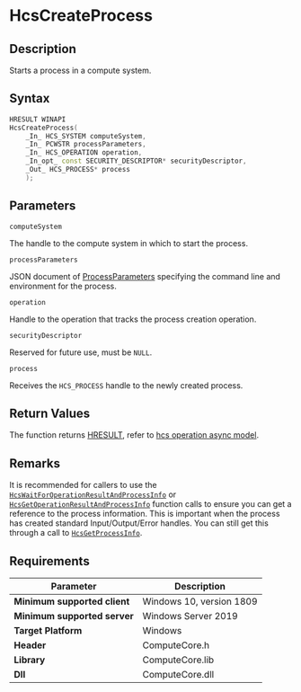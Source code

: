 # HcsCreateProcess

## Description

Starts a process in a compute system.

## Syntax

```cpp
HRESULT WINAPI
HcsCreateProcess(
    _In_ HCS_SYSTEM computeSystem,
    _In_ PCWSTR processParameters,
    _In_ HCS_OPERATION operation,
    _In_opt_ const SECURITY_DESCRIPTOR* securityDescriptor,
    _Out_ HCS_PROCESS* process
    );
```

## Parameters

`computeSystem`

The handle to the compute system in which to start the process.

`processParameters`

JSON document of [ProcessParameters](./../SchemaReference.md#ProcessParameters) specifying the command line and environment for the process.

`operation`

Handle to the operation that tracks the process creation operation.

`securityDescriptor`

Reserved for future use, must be `NULL`.

`process`

Receives the `HCS_PROCESS` handle to the newly created process.

## Return Values

The function returns [HRESULT](./HCSHResult.md), refer to [hcs operation async model](./../AsyncModel.md#HcsOperationResult).

## Remarks

It is recommended for callers to use the [`HcsWaitForOperationResultAndProcessInfo`](./HcsWaitForOperationResultAndProcessInfo.md) or [`HcsGetOperationResultAndProcessInfo`](./HcsGetOperationResultAndProcessInfo.md) function calls to ensure you can get a reference to the process information. This is important when the process has created standard Input/Output/Error handles. You can still get this through a call to [`HcsGetProcessInfo`](./HcsGetProcessInfo.md).

## Requirements

|Parameter|Description|
|---|---|
| **Minimum supported client** | Windows 10, version 1809 |
| **Minimum supported server** | Windows Server 2019 |
| **Target Platform** | Windows |
| **Header** | ComputeCore.h |
| **Library** | ComputeCore.lib |
| **Dll** | ComputeCore.dll |